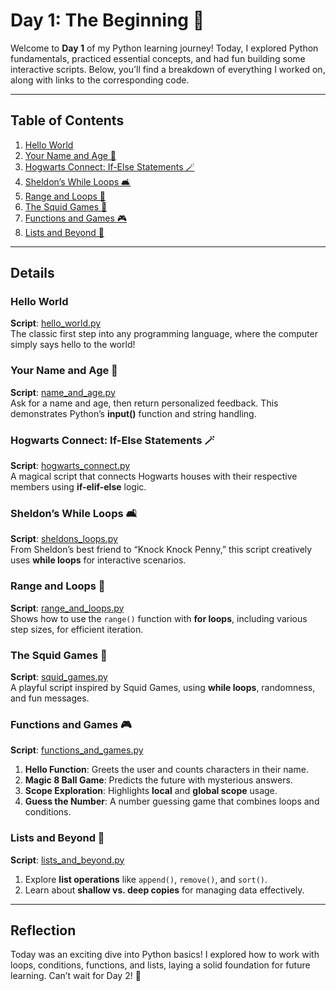 # Day 1: The Beginning 🌟  

Welcome to **Day 1** of my Python learning journey! Today, I explored Python fundamentals, practiced essential concepts, and had fun building some interactive scripts. Below, you’ll find a breakdown of everything I worked on, along with links to the corresponding code.

---

## Table of Contents  

1. [Hello World](#hello-world) 
2. [Your Name and Age 🤔](#your-name-and-age-🤔)  
3. [Hogwarts Connect: If-Else Statements 🪄](#hogwarts-connect-if-else-statements-🪄)  
4. [Sheldon’s While Loops 🛋️](#sheldon’s-while-loops-🛋️)  
5. [Range and Loops 🔁](#range-and-loops-🔁)  
6. [The Squid Games 🦑](#the-squid-games-🦑)  
7. [Functions and Games 🎮](#functions-and-games-🎮)  
8. [Lists and Beyond 📜](#lists-and-beyond-📜)  

---

## Details  

### Hello World 
**Script**: [hello_world.py](Hello_World.ipynb)  
The classic first step into any programming language, where the computer simply says hello to the world!  

### Your Name and Age 🤔  
**Script**: [name_and_age.py](Input.ipynb)  
Ask for a name and age, then return personalized feedback. This demonstrates Python’s **input()** function and string handling.  

### Hogwarts Connect: If-Else Statements 🪄  
**Script**: [hogwarts_connect.py](ifElse.ipynb)  
A magical script that connects Hogwarts houses with their respective members using **if-elif-else** logic.  

### Sheldon’s While Loops 🛋️  
**Script**: [sheldons_loops.py](while.ipynb)  
From Sheldon’s best friend to “Knock Knock Penny,” this script creatively uses **while loops** for interactive scenarios.  

### Range and Loops 🔁  
**Script**: [range_and_loops.py](forLoop.ipynb)  
Shows how to use the `range()` function with **for loops**, including various step sizes, for efficient iteration.  

### The Squid Games 🦑  
**Script**: [squid_games.py](builtInFunctions.ipynb)  
A playful script inspired by Squid Games, using **while loops**, randomness, and fun messages.  

### Functions and Games 🎮  
**Script**: [functions_and_games.py](function.ipynb)  
1. **Hello Function**: Greets the user and counts characters in their name.  
2. **Magic 8 Ball Game**: Predicts the future with mysterious answers.  
3. **Scope Exploration**: Highlights **local** and **global scope** usage.  
4. **Guess the Number**: A number guessing game that combines loops and conditions.  

### Lists and Beyond 📜  
**Script**: [lists_and_beyond.py](Lists.ipynb)  
1. Explore **list operations** like `append()`, `remove()`, and `sort()`.  
2. Learn about **shallow vs. deep copies** for managing data effectively.  

---

## Reflection  

Today was an exciting dive into Python basics! I explored how to work with loops, conditions, functions, and lists, laying a solid foundation for future learning. Can’t wait for Day 2! 🚀  
